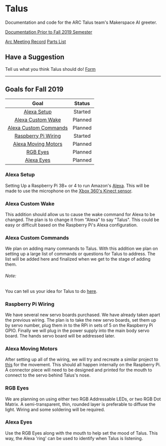# Talus
Documentation and code for the ARC Talus team's Makerspace AI greeter.

[Documentation Prior to Fall 2019 Semester](https://github.com/TNTECHARC/Talus/tree/master/Before%20Fall%202019 "Old Documentation")

[Arc Meeting Record](./Arc%20Meeting.txt)
[Parts List](./Parts.txt)
## Have a Suggestion
Tell us what you think Talus should do!
[Form](https://docs.google.com/forms/d/e/1FAIpQLSeFa8XaVLIra4dBYN972fmorVdxVl_9EeBlFkYPPKFkGGHmSQ/viewform?usp=sf_link)

---

## Goals for Fall 2019
| Goal            									| Status  |
| :-------------: 									| :-----: |
| [Alexa Setup](#alexa-setup)    					| Started |
| [Alexa Custom Wake](#alexa-custom-wake)			| Planned |
| [Alexa Custom Commands](#alexa-custom-commands)	| Planned |
| [Raspberry Pi Wiring](#raspberry-pi-wiring)		| Started |
| [Alexa Moving Motors](#alexa-moving-motors)		| Planned |
| [RGB Eyes](#rgb-eyes)								| Planned |
| [Alexa Eyes](#alexa-eyes) 						| Planned |

### Alexa Setup
Setting Up a Raspberry Pi 3B+ or 4 to run Amazon's [Alexa](https://developer.amazon.com/alexa).
This will be made to use the microphone on the [Xbox 360's Kinect sensor](https://developer.microsoft.com/en-us/windows/kinect).

### Alexa Custom Wake
This addition should allow us to cause the wake command for Alexa to be changed.
The plan is to change it from "Alexa" to say "Talus".
This could be easy or difficult based on the Raspberry Pi's Alexa configuration.

### Alexa Custom Commands
We plan on adding many commands to Talus. With this addition we plan on setting up a large list of commands or questions for Talus to address.
The list will be added here and finalized when we get to the stage of adding them.
###### Note:
You can tell us your idea for Talus to do [here](https://docs.google.com/forms/d/e/1FAIpQLSeFa8XaVLIra4dBYN972fmorVdxVl_9EeBlFkYPPKFkGGHmSQ/viewform?usp=sf_link).

### Raspberry Pi Wiring
We have several new servo boards purchased. We have already taken apart the previous wiring. 
The plan is to take the new servo boards, set them up by servo number, plug them in to the RPi in sets of 5 on the Raspberry Pi GPIO.
Finally we will plug in the power supply into the main body servo board. The hands servo board will be addressed later.

### Alexa Moving Motors
After setting up all of the wiring, we will try and recreate a similar project to [this](https://www.instructables.com/id/Animate-a-Billy-Bass-Mouth-With-Any-Audio-Source/) for the movement.
This should all happen internally on the Raspberry Pi. A connector piece will need to be designed and printed for the mouth to connect to the servo behind Talus's nose.

### RGB Eyes
We are planning on using either two RGB Addressable LEDs, or two RGB Dot Matrix. A semi-transparent, thin, rounded layer is preferable to diffuse the light.
Wiring and some soldering will be required.

### Alexa Eyes
Use the RGB Eyes along with the mouth to help set the mood of Talus. This way, the Alexa 'ring' can be used to identify when Talus is listening.



